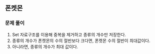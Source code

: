 ## 폰켓몬

### 문제 풀이
1. Set 자료구조를 이용해 중복을 제거하고 종류의 개수만 저장한다.
2. 종류의 개수가 폰켓몬의 수의 절반보다 크다면, 폰켓몬 수의 절반이 최대값이다.
3. 아니라면, 종류의 개수가 최대 값이다.